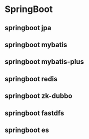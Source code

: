 # SpringBoot

## springboot jpa
## springboot mybatis
## springboot mybatis-plus
## springboot redis
## springboot zk-dubbo
## springboot fastdfs
## springboot es
